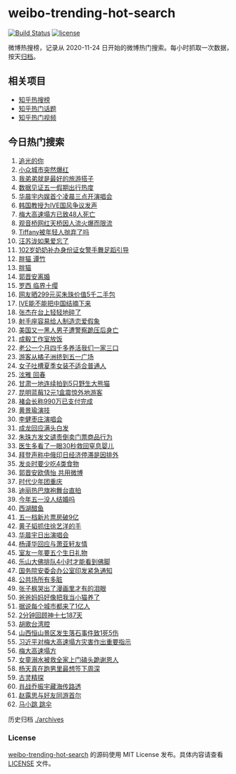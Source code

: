 # weibo-trending-hot-search

[![Build Status](https://github.com/justjavac/weibo-trending-hot-search/workflows/ci/badge.svg?branch=master)](https://github.com/justjavac/weibo-trending-hot-search/actions)
[![license](https://img.shields.io/github/license/justjavac/weibo-trending-hot-search)](https://github.com/justjavac/weibo-trending-hot-search/blob/master/LICENSE)

微博热搜榜，记录从 2020-11-24 日开始的微博热门搜索。每小时抓取一次数据，按天[归档](./archives)。

## 相关项目

- [知乎热搜榜](https://github.com/justjavac/zhihu-trending-top-search)
- [知乎热门话题](https://github.com/justjavac/zhihu-trending-hot-questions)
- [知乎热门视频](https://github.com/justjavac/zhihu-trending-hot-video)

## 今日热门搜索

<!-- BEGIN -->
<!-- 最后更新时间 Fri May 03 2024 02:19:56 GMT+0800 (China Standard Time) -->

1. [追光的你](https://s.weibo.com//weibo?q=%23%E8%BF%BD%E5%85%89%E7%9A%84%E4%BD%A0%23&Refer=new_time)
1. [小众城市突然爆红](https://s.weibo.com//weibo?q=%23%E5%B0%8F%E4%BC%97%E5%9F%8E%E5%B8%82%E7%AA%81%E7%84%B6%E7%88%86%E7%BA%A2%23&t=31&band_rank=1&Refer=top)
1. [我弟弟就是最好的旅游搭子](https://s.weibo.com//weibo?q=%23%E6%88%91%E5%BC%9F%E5%BC%9F%E5%B0%B1%E6%98%AF%E6%9C%80%E5%A5%BD%E7%9A%84%E6%97%85%E6%B8%B8%E6%90%AD%E5%AD%90%23&t=31&band_rank=2&Refer=top)
1. [数据见证五一假期出行热度](https://s.weibo.com//weibo?q=%23%E6%95%B0%E6%8D%AE%E8%A7%81%E8%AF%81%E4%BA%94%E4%B8%80%E5%81%87%E6%9C%9F%E5%87%BA%E8%A1%8C%E7%83%AD%E5%BA%A6%23&t=31&band_rank=3&Refer=top)
1. [华晨宇内娱首个凌晨三点开演唱会](https://s.weibo.com//weibo?q=%23%E5%8D%8E%E6%99%A8%E5%AE%87%E5%86%85%E5%A8%B1%E9%A6%96%E4%B8%AA%E5%87%8C%E6%99%A8%E4%B8%89%E7%82%B9%E5%BC%80%E6%BC%94%E5%94%B1%E4%BC%9A%23&t=31&band_rank=23&Refer=top)
1. [韩国教授为IVE国风争议发声](https://s.weibo.com//weibo?q=%23%E9%9F%A9%E5%9B%BD%E6%95%99%E6%8E%88%E4%B8%BAIVE%E5%9B%BD%E9%A3%8E%E4%BA%89%E8%AE%AE%E5%8F%91%E5%A3%B0%23&t=31&band_rank=8&Refer=top)
1. [梅大高速塌方已致48人死亡](https://s.weibo.com//weibo?q=%23%E6%A2%85%E5%A4%A7%E9%AB%98%E9%80%9F%E5%A1%8C%E6%96%B9%E5%B7%B2%E8%87%B448%E4%BA%BA%E6%AD%BB%E4%BA%A1%23&t=31&band_rank=15&Refer=top)
1. [观音桥网红天桥因人流火爆而限流](https://s.weibo.com//weibo?q=%23%E8%A7%82%E9%9F%B3%E6%A1%A5%E7%BD%91%E7%BA%A2%E5%A4%A9%E6%A1%A5%E5%9B%A0%E4%BA%BA%E6%B5%81%E7%81%AB%E7%88%86%E8%80%8C%E9%99%90%E6%B5%81%23&t=31&band_rank=7&Refer=top)
1. [Tiffany被年轻人抛弃了吗](https://s.weibo.com//weibo?q=%23Tiffany%E8%A2%AB%E5%B9%B4%E8%BD%BB%E4%BA%BA%E6%8A%9B%E5%BC%83%E4%BA%86%E5%90%97%23&t=31&band_rank=17&Refer=top)
1. [汪苏泷如果爱忘了](https://s.weibo.com//weibo?q=%E6%B1%AA%E8%8B%8F%E6%B3%B7%E5%A6%82%E6%9E%9C%E7%88%B1%E5%BF%98%E4%BA%86&t=31&band_rank=4&Refer=top)
1. [102岁奶奶补办身份证女警手舞足蹈引导](https://s.weibo.com//weibo?q=%23102%E5%B2%81%E5%A5%B6%E5%A5%B6%E8%A1%A5%E5%8A%9E%E8%BA%AB%E4%BB%BD%E8%AF%81%E5%A5%B3%E8%AD%A6%E6%89%8B%E8%88%9E%E8%B6%B3%E8%B9%88%E5%BC%95%E5%AF%BC%23&t=31&band_rank=10&Refer=top)
1. [胖猫 谭竹](https://s.weibo.com//weibo?q=%E8%83%96%E7%8C%AB%20%E8%B0%AD%E7%AB%B9&t=31&band_rank=11&Refer=top)
1. [胖猫](https://s.weibo.com//weibo?q=%E8%83%96%E7%8C%AB&t=31&band_rank=13&Refer=top)
1. [郭晋安离婚](https://s.weibo.com//weibo?q=%23%E9%83%AD%E6%99%8B%E5%AE%89%E7%A6%BB%E5%A9%9A%23&t=31&band_rank=12&Refer=top)
1. [罗西 临界十缨](https://s.weibo.com//weibo?q=%E7%BD%97%E8%A5%BF%20%E4%B8%B4%E7%95%8C%E5%8D%81%E7%BC%A8&t=31&band_rank=16&Refer=top)
1. [网友晒299元买朱珠价值5千二手包](https://s.weibo.com//weibo?q=%23%E7%BD%91%E5%8F%8B%E6%99%92299%E5%85%83%E4%B9%B0%E6%9C%B1%E7%8F%A0%E4%BB%B7%E5%80%BC5%E5%8D%83%E4%BA%8C%E6%89%8B%E5%8C%85%23&t=31&band_rank=14&Refer=top)
1. [IVE能不能把中国结摘下来](https://s.weibo.com//weibo?q=%23IVE%E8%83%BD%E4%B8%8D%E8%83%BD%E6%8A%8A%E4%B8%AD%E5%9B%BD%E7%BB%93%E6%91%98%E4%B8%8B%E6%9D%A5%23&t=31&band_rank=9&Refer=top)
1. [张杰在台上轻轻地碎了](https://s.weibo.com//weibo?q=%23%E5%BC%A0%E6%9D%B0%E5%9C%A8%E5%8F%B0%E4%B8%8A%E8%BD%BB%E8%BD%BB%E5%9C%B0%E7%A2%8E%E4%BA%86%23&t=31&band_rank=5&Refer=top)
1. [射手座容易给人制造恋爱假象](https://s.weibo.com//weibo?q=%23%E5%B0%84%E6%89%8B%E5%BA%A7%E5%AE%B9%E6%98%93%E7%BB%99%E4%BA%BA%E5%88%B6%E9%80%A0%E6%81%8B%E7%88%B1%E5%81%87%E8%B1%A1%23&t=31&band_rank=26&Refer=top)
1. [美国又一黑人男子遭警察跪压后身亡](https://s.weibo.com//weibo?q=%23%E7%BE%8E%E5%9B%BD%E5%8F%88%E4%B8%80%E9%BB%91%E4%BA%BA%E7%94%B7%E5%AD%90%E9%81%AD%E8%AD%A6%E5%AF%9F%E8%B7%AA%E5%8E%8B%E5%90%8E%E8%BA%AB%E4%BA%A1%23&t=31&band_rank=30&Refer=top)
1. [成毅工作室放饭](https://s.weibo.com//weibo?q=%E6%88%90%E6%AF%85%E5%B7%A5%E4%BD%9C%E5%AE%A4%E6%94%BE%E9%A5%AD&t=31&band_rank=24&Refer=top)
1. [老公一个月四千多养活我们一家三口](https://s.weibo.com//weibo?q=%23%E8%80%81%E5%85%AC%E4%B8%80%E4%B8%AA%E6%9C%88%E5%9B%9B%E5%8D%83%E5%A4%9A%E5%85%BB%E6%B4%BB%E6%88%91%E4%BB%AC%E4%B8%80%E5%AE%B6%E4%B8%89%E5%8F%A3%23&t=31&band_rank=21&Refer=top)
1. [游客从橘子洲挤到五一广场](https://s.weibo.com//weibo?q=%23%E6%B8%B8%E5%AE%A2%E4%BB%8E%E6%A9%98%E5%AD%90%E6%B4%B2%E6%8C%A4%E5%88%B0%E4%BA%94%E4%B8%80%E5%B9%BF%E5%9C%BA%23&t=31&band_rank=23&Refer=top)
1. [女子吐槽夏季女装不适合普通人](https://s.weibo.com//weibo?q=%23%E5%A5%B3%E5%AD%90%E5%90%90%E6%A7%BD%E5%A4%8F%E5%AD%A3%E5%A5%B3%E8%A3%85%E4%B8%8D%E9%80%82%E5%90%88%E6%99%AE%E9%80%9A%E4%BA%BA%23&t=31&band_rank=23&Refer=top)
1. [泫雅 回春](https://s.weibo.com//weibo?q=%E6%B3%AB%E9%9B%85%20%E5%9B%9E%E6%98%A5&t=31&band_rank=33&Refer=top)
1. [甘肃一地连续拍到5只野生大熊猫](https://s.weibo.com//weibo?q=%23%E7%94%98%E8%82%83%E4%B8%80%E5%9C%B0%E8%BF%9E%E7%BB%AD%E6%8B%8D%E5%88%B05%E5%8F%AA%E9%87%8E%E7%94%9F%E5%A4%A7%E7%86%8A%E7%8C%AB%23&t=31&band_rank=47&Refer=top)
1. [昆明蓝莓12元1盒震惊外地游客](https://s.weibo.com//weibo?q=%23%E6%98%86%E6%98%8E%E8%93%9D%E8%8E%9312%E5%85%831%E7%9B%92%E9%9C%87%E6%83%8A%E5%A4%96%E5%9C%B0%E6%B8%B8%E5%AE%A2%23&t=31&band_rank=27&Refer=top)
1. [褚会长称990万已支付完成](https://s.weibo.com//weibo?q=%23%E8%A4%9A%E4%BC%9A%E9%95%BF%E7%A7%B0990%E4%B8%87%E5%B7%B2%E6%94%AF%E4%BB%98%E5%AE%8C%E6%88%90%23&t=31&band_rank=22&Refer=top)
1. [黄景瑜演技](https://s.weibo.com//weibo?q=%E9%BB%84%E6%99%AF%E7%91%9C%E6%BC%94%E6%8A%80&t=31&band_rank=20&Refer=top)
1. [李健枣庄演唱会](https://s.weibo.com//weibo?q=%23%E6%9D%8E%E5%81%A5%E6%9E%A3%E5%BA%84%E6%BC%94%E5%94%B1%E4%BC%9A%23&t=31&band_rank=26&Refer=top)
1. [成龙回应满头白发](https://s.weibo.com//weibo?q=%23%E6%88%90%E9%BE%99%E5%9B%9E%E5%BA%94%E6%BB%A1%E5%A4%B4%E7%99%BD%E5%8F%91%23&t=31&band_rank=45&Refer=top)
1. [朱珠方发文谴责倒卖门票商品行为](https://s.weibo.com//weibo?q=%23%E6%9C%B1%E7%8F%A0%E6%96%B9%E5%8F%91%E6%96%87%E8%B0%B4%E8%B4%A3%E5%80%92%E5%8D%96%E9%97%A8%E7%A5%A8%E5%95%86%E5%93%81%E8%A1%8C%E4%B8%BA%23&t=31&band_rank=31&Refer=top)
1. [医生多看了一眼30秒救回窒息婴儿](https://s.weibo.com//weibo?q=%23%E5%8C%BB%E7%94%9F%E5%A4%9A%E7%9C%8B%E4%BA%86%E4%B8%80%E7%9C%BC30%E7%A7%92%E6%95%91%E5%9B%9E%E7%AA%92%E6%81%AF%E5%A9%B4%E5%84%BF%23&t=31&band_rank=32&Refer=top)
1. [拜登声称中俄印日经济停滞是因排外](https://s.weibo.com//weibo?q=%23%E6%8B%9C%E7%99%BB%E5%A3%B0%E7%A7%B0%E4%B8%AD%E4%BF%84%E5%8D%B0%E6%97%A5%E7%BB%8F%E6%B5%8E%E5%81%9C%E6%BB%9E%E6%98%AF%E5%9B%A0%E6%8E%92%E5%A4%96%23&t=31&band_rank=30&Refer=top)
1. [发炎时要少吃4类食物](https://s.weibo.com//weibo?q=%23%E5%8F%91%E7%82%8E%E6%97%B6%E8%A6%81%E5%B0%91%E5%90%834%E7%B1%BB%E9%A3%9F%E7%89%A9%23&t=31&band_rank=25&Refer=top)
1. [郭晋安欧倩怡 共用微博](https://s.weibo.com//weibo?q=%E9%83%AD%E6%99%8B%E5%AE%89%E6%AC%A7%E5%80%A9%E6%80%A1%20%E5%85%B1%E7%94%A8%E5%BE%AE%E5%8D%9A&t=31&band_rank=19&Refer=top)
1. [时代少年团重庆](https://s.weibo.com//weibo?q=%E6%97%B6%E4%BB%A3%E5%B0%91%E5%B9%B4%E5%9B%A2%E9%87%8D%E5%BA%86&t=31&band_rank=40&Refer=top)
1. [迪丽热巴旗袍舞台直拍](https://s.weibo.com//weibo?q=%23%E8%BF%AA%E4%B8%BD%E7%83%AD%E5%B7%B4%E6%97%97%E8%A2%8D%E8%88%9E%E5%8F%B0%E7%9B%B4%E6%8B%8D%23&t=31&band_rank=28&Refer=top)
1. [今年五一没人结婚吗](https://s.weibo.com//weibo?q=%23%E4%BB%8A%E5%B9%B4%E4%BA%94%E4%B8%80%E6%B2%A1%E4%BA%BA%E7%BB%93%E5%A9%9A%E5%90%97%23&t=31&band_rank=32&Refer=top)
1. [西湖醋鱼](https://s.weibo.com//weibo?q=%E8%A5%BF%E6%B9%96%E9%86%8B%E9%B1%BC&t=31&band_rank=46&Refer=top)
1. [五一档新片票房破9亿](https://s.weibo.com//weibo?q=%23%E4%BA%94%E4%B8%80%E6%A1%A3%E6%96%B0%E7%89%87%E7%A5%A8%E6%88%BF%E7%A0%B49%E4%BA%BF%23&t=31&band_rank=34&Refer=top)
1. [黄子韬抓住徐艺洋的手](https://s.weibo.com//weibo?q=%23%E9%BB%84%E5%AD%90%E9%9F%AC%E6%8A%93%E4%BD%8F%E5%BE%90%E8%89%BA%E6%B4%8B%E7%9A%84%E6%89%8B%23&t=31&band_rank=44&Refer=top)
1. [华晨宇日出演唱会](https://s.weibo.com//weibo?q=%E5%8D%8E%E6%99%A8%E5%AE%87%E6%97%A5%E5%87%BA%E6%BC%94%E5%94%B1%E4%BC%9A&t=31&band_rank=37&Refer=top)
1. [杨谨华回应与萧亚轩友情](https://s.weibo.com//weibo?q=%23%E6%9D%A8%E8%B0%A8%E5%8D%8E%E5%9B%9E%E5%BA%94%E4%B8%8E%E8%90%A7%E4%BA%9A%E8%BD%A9%E5%8F%8B%E6%83%85%23&t=31&band_rank=31&Refer=top)
1. [室友一年要五个生日礼物](https://s.weibo.com//weibo?q=%23%E5%AE%A4%E5%8F%8B%E4%B8%80%E5%B9%B4%E8%A6%81%E4%BA%94%E4%B8%AA%E7%94%9F%E6%97%A5%E7%A4%BC%E7%89%A9%23&t=31&band_rank=43&Refer=top)
1. [乐山大佛排队4小时才能看到佛脚](https://s.weibo.com//weibo?q=%23%E4%B9%90%E5%B1%B1%E5%A4%A7%E4%BD%9B%E6%8E%92%E9%98%9F4%E5%B0%8F%E6%97%B6%E6%89%8D%E8%83%BD%E7%9C%8B%E5%88%B0%E4%BD%9B%E8%84%9A%23&t=31&band_rank=29&Refer=top)
1. [国务院安委会办公室印发紧急通知](https://s.weibo.com//weibo?q=%23%E5%9B%BD%E5%8A%A1%E9%99%A2%E5%AE%89%E5%A7%94%E4%BC%9A%E5%8A%9E%E5%85%AC%E5%AE%A4%E5%8D%B0%E5%8F%91%E7%B4%A7%E6%80%A5%E9%80%9A%E7%9F%A5%23&t=31&band_rank=49&Refer=top)
1. [公共场所有多脏](https://s.weibo.com//weibo?q=%E5%85%AC%E5%85%B1%E5%9C%BA%E6%89%80%E6%9C%89%E5%A4%9A%E8%84%8F&t=31&band_rank=36&Refer=top)
1. [张子枫哭出了漫画里才有的泪眼](https://s.weibo.com//weibo?q=%23%E5%BC%A0%E5%AD%90%E6%9E%AB%E5%93%AD%E5%87%BA%E4%BA%86%E6%BC%AB%E7%94%BB%E9%87%8C%E6%89%8D%E6%9C%89%E7%9A%84%E6%B3%AA%E7%9C%BC%23&t=31&band_rank=35&Refer=top)
1. [爸爸妈妈好像把我当小猫养了](https://s.weibo.com//weibo?q=%23%E7%88%B8%E7%88%B8%E5%A6%88%E5%A6%88%E5%A5%BD%E5%83%8F%E6%8A%8A%E6%88%91%E5%BD%93%E5%B0%8F%E7%8C%AB%E5%85%BB%E4%BA%86%23&t=31&band_rank=41&Refer=top)
1. [据说每个城市都来了1亿人](https://s.weibo.com//weibo?q=%23%E6%8D%AE%E8%AF%B4%E6%AF%8F%E4%B8%AA%E5%9F%8E%E5%B8%82%E9%83%BD%E6%9D%A5%E4%BA%861%E4%BA%BF%E4%BA%BA%23&t=31&band_rank=18&Refer=top)
1. [2分钟回顾神十七187天](https://s.weibo.com//weibo?q=%232%E5%88%86%E9%92%9F%E5%9B%9E%E9%A1%BE%E7%A5%9E%E5%8D%81%E4%B8%83187%E5%A4%A9%23&t=31&band_rank=3&Refer=top)
1. [胡歌台湾腔](https://s.weibo.com//weibo?q=%23%E8%83%A1%E6%AD%8C%E5%8F%B0%E6%B9%BE%E8%85%94%23&t=31&band_rank=39&Refer=top)
1. [山西恒山景区发生落石事件致1死5伤](https://s.weibo.com//weibo?q=%23%E5%B1%B1%E8%A5%BF%E6%81%92%E5%B1%B1%E6%99%AF%E5%8C%BA%E5%8F%91%E7%94%9F%E8%90%BD%E7%9F%B3%E4%BA%8B%E4%BB%B6%E8%87%B41%E6%AD%BB5%E4%BC%A4%23&t=31&band_rank=38&Refer=top)
1. [习近平对梅大高速塌方灾害作出重要指示](https://s.weibo.com//weibo?q=%23%E4%B9%A0%E8%BF%91%E5%B9%B3%E5%AF%B9%E6%A2%85%E5%A4%A7%E9%AB%98%E9%80%9F%E5%A1%8C%E6%96%B9%E7%81%BE%E5%AE%B3%E4%BD%9C%E5%87%BA%E9%87%8D%E8%A6%81%E6%8C%87%E7%A4%BA%23&Refer=new_time)
1. [梅大高速塌方](https://s.weibo.com//weibo?q=%E6%A2%85%E5%A4%A7%E9%AB%98%E9%80%9F%E5%A1%8C%E6%96%B9&t=31&band_rank=6&Refer=top)
1. [女童溺水被救全家上门磕头跪谢恩人](https://s.weibo.com//weibo?q=%23%E5%A5%B3%E7%AB%A5%E6%BA%BA%E6%B0%B4%E8%A2%AB%E6%95%91%E5%85%A8%E5%AE%B6%E4%B8%8A%E9%97%A8%E7%A3%95%E5%A4%B4%E8%B7%AA%E8%B0%A2%E6%81%A9%E4%BA%BA%23&t=31&band_rank=10&Refer=top)
1. [杨天真在跑男里最想签下周深](https://s.weibo.com//weibo?q=%23%E6%9D%A8%E5%A4%A9%E7%9C%9F%E5%9C%A8%E8%B7%91%E7%94%B7%E9%87%8C%E6%9C%80%E6%83%B3%E7%AD%BE%E4%B8%8B%E5%91%A8%E6%B7%B1%23&t=31&band_rank=33&Refer=top)
1. [古灵精探](https://s.weibo.com//weibo?q=%E5%8F%A4%E7%81%B5%E7%B2%BE%E6%8E%A2&t=31&band_rank=42&Refer=top)
1. [肖战乔振宇藏海传路透](https://s.weibo.com//weibo?q=%23%E8%82%96%E6%88%98%E4%B9%94%E6%8C%AF%E5%AE%87%E8%97%8F%E6%B5%B7%E4%BC%A0%E8%B7%AF%E9%80%8F%23&t=31&band_rank=47&Refer=top)
1. [赵露思与好友同游首尔](https://s.weibo.com//weibo?q=%23%E8%B5%B5%E9%9C%B2%E6%80%9D%E4%B8%8E%E5%A5%BD%E5%8F%8B%E5%90%8C%E6%B8%B8%E9%A6%96%E5%B0%94%23&t=31&band_rank=48&Refer=top)
1. [马小跳 跳伞](https://s.weibo.com//weibo?q=%E9%A9%AC%E5%B0%8F%E8%B7%B3%20%E8%B7%B3%E4%BC%9E&t=31&band_rank=50&Refer=top)

<!-- END -->

历史归档 [./archives](./archives)

### License

[weibo-trending-hot-search](https://github.com/justjavac/weibo-trending-hot-search) 的源码使用 MIT License
发布。具体内容请查看 [LICENSE](./LICENSE) 文件。
